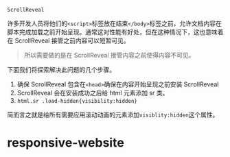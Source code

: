 `ScrollReveal`

许多开发人员将他们的`<script>`标签放在结束`</body>`标签之前，允许文档内容在脚本完成加载之前开始呈现。通常这对性能有好处，但在这种情况下，这也意味着在 ScrollReveal 接管之前内容可以短暂可见。

> 所以需要做的是在 ScrollReveal 接管内容之前使得内容不可见。

下面我们将探索解决此问题的几个步骤。

1. 确保 ScrollReveal 包含在`<head>`确保在内容开始呈现之前安装 ScrollReveal
2. ScrollReveal 会在安装成功之后给 html 元素添加 sr 类。
3. `html.sr .load-hidden{visibility:hidden}`

简而言之就是给所有需要应用滚动动画的元素添加`visiblity:hidden`这个属性。
# responsive-website
